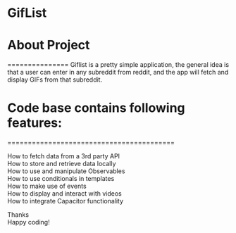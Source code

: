 # GifList 

# About Project 
===============
Giflist is a pretty simple application, the general idea is that a user can enter in any
subreddit from reddit, and the app will fetch and display GIFs from that subreddit.

# Code base contains following features: 
=========================================

How to fetch data from a 3rd party API
</br>How to store and retrieve data locally
</br>How to use and manipulate Observables
</br>How to use conditionals in templates
</br>How to make use of events
</br>How to display and interact with videos
</br>How to integrate Capacitor functionality

Thanks
</br>Happy coding!



